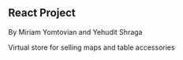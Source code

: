 ## React Project

By Miriam Yomtovian and Yehudit Shraga

Virtual store for selling maps and table accessories

